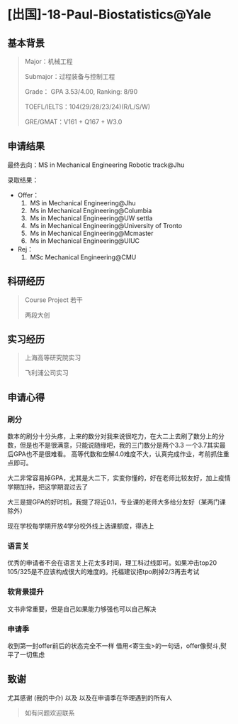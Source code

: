 # [出国]-18-Paul-Biostatistics@Yale

## 基本背景

> Major：机械工程
>
> Submajor：过程装备与控制工程
>
> Grade： GPA 3.53/4.00, Ranking: 8/90
>
> TOEFL/IELTS：104(29/28/23/24)(R/L/S/W)
>
> GRE/GMAT：V161 + Q167 + W3.0

## 申请结果

最终去向：MS in Mechanical Engineering Robotic track@Jhu

录取结果：

* Offer：
  1. ​	MS in Mechanical Engineering@Jhu
  2. ​	Ms in Mechanical Engineering@Columbia
  3. ​	Ms in Mechanical Engineering@UW settla
  4. ​	Ms in Mechanical Engineering@University of Tronto
  5. ​	Ms in Mechanical Engineering@Mcmaster
  6. ​	Ms in Mechanical Engineering@UIUC
* Rej：
  1. ​	MSc Mechanical Engineering@CMU

## 科研经历

> Course Project 若干
>
> 两段大创
>


## 实习经历

> 上海高等研究院实习
>
>飞利浦公司实习
> 

## 申请心得

### 刷分

数本的刷分十分头疼，上来的数分对我来说很吃力，在大二上去刷了数分上的分数，但是也不是很满意，只能说随缘吧，我的三门数分是两个3.3 一个3.7其实最后GPA也不是很难看。 高等代数和空解4.0难度不大，认真完成作业，考前抓住重点即可。 

大二非常容易掉GPA，尤其是大二下，实变你懂的，好在老师比较友好，加上疫情学期加持，把这学期混过去了

大三是提GPA的好时机，我提了将近0.1，专业课的老师大多给分友好（某两门课除外）

现在学校每学期开放4学分校外线上选课额度，得选上

### 语言关

优秀的申请者不会在语言关上花太多时间，理工科过线即可。如果冲击top20 105/325是不应该构成很大的难度的。托福建议把tpo刷掉2/3再去考试

### 软背景提升

文书非常重要，但是自己如果能力够强也可以自己解决

### 申请季 

收到第一封offer前后的状态完全不一样 借用<寄生虫>的一句话，offer像熨斗,熨平了一切焦虑

## 致谢

尤其感谢 (我的中介) 以及  以及在申请季在华理遇到的所有人 

> 如有问题欢迎联系 
